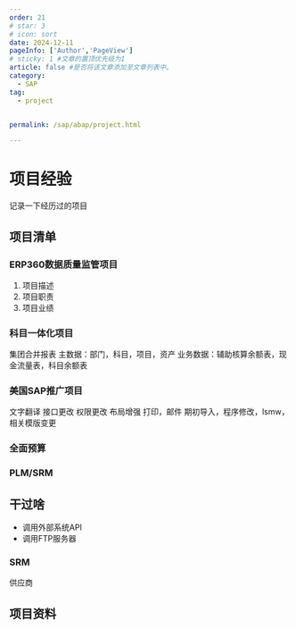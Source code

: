 ```yaml
---
order: 21
# star: 3
# icon: sort
date: 2024-12-11
pageInfo: ['Author','PageView']
# sticky: 1 #文章的置顶优先级为1
article: false #是否将该文章添加至文章列表中。
category:
  - SAP
tag:
  - project


permalink: /sap/abap/project.html

---
```



# 项目经验
记录一下经历过的项目
<!-- more -->

## 项目清单
### ERP360数据质量监管项目
1. 项目描述
2. 项目职责
3. 项目业绩

### 科目一体化项目
集团合并报表
主数据：部门，科目，项目，资产
业务数据：辅助核算余额表，现金流量表，科目余额表

### 美国SAP推广项目
文字翻译
接口更改
权限更改
布局增强
打印，邮件
期初导入，程序修改，lsmw，相关模版变更

### 全面预算

### PLM/SRM

## 干过啥
* 调用外部系统API 
* 调用FTP服务器


### SRM
供应商

### 
## 项目资料

